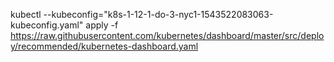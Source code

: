 kubectl --kubeconfig="k8s-1-12-1-do-3-nyc1-1543522083063-kubeconfig.yaml" apply -f https://raw.githubusercontent.com/kubernetes/dashboard/master/src/deploy/recommended/kubernetes-dashboard.yaml
